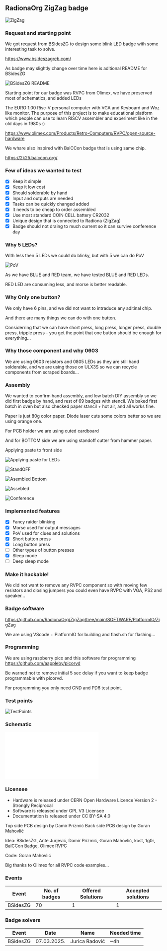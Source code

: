 ## RadionaOrg ZigZag badge

![ZigZag](DOCUMENTS/ZigZagRender.png)

### Request and starting point

We got request from BSidesZG to design some blink LED badge with some interesting task to solve.

https://www.bsideszagreb.com/

As badge may slightly change over time here is aditional README for BSidesZG

![BSidesZG README](https://github.com/RadionaOrg/ZigZag/tree/main/BSidesZG)

Starting point for our badge was RVPC from Olimex, we have preserved most of schematics, and added LEDs

The EURO 1.00 Risc-V personal computer with VGA and Keyboard and Woz like monitor. The purpose of this project is to make educational platform which people can use to learn RISCV assembler and experiment like in the old days in 1980s :)

https://www.olimex.com/Products/Retro-Computers/RVPC/open-source-hardware

We whare also inspired with BalCCon badge that is using same chip.

https://2k25.balccon.org/

### Few of ideas we wanted to test

- [x] Keep it simple
- [x] Keep it low cost
- [x] Should solderable by hand
- [x] Input and outputs are needed
- [x] Tasks can be quickly changed added
- [x] It needs to be cheap to order assembled
- [x] Use most standard COIN CELL battery CR2032
- [x] Unique design that is connected to Radiona (ZigZag)
- [x] Badge should not draing to much current so it can survive conference day

### Why 5 LEDs?

With less then 5 LEDs we could do blinky, but with 5 we can do PoV

![PoV](DOCUMENTS/PoV.jpg)

As we have BLUE and RED team, we have tested BLUE and RED LEDs.

RED LED are consuming less, and morse is better readable.


### Why Only one button?

We only have 6 pins, and we did not want to intraduce any aditinal chip.

And there are many things we can do with one button.

Considerring that we can have short press, long press, longer press, double press, tripple press - you get the point that one button should be enough for everything...

### Why those component and why 0603

We are using 0603 resistors and 0805 LEDs as they are still hand solderable, and we are using those on ULX3S so we can recycle components from scraped boards...

### Assembly

We wanted to confirm hand assembly, and low batch DIY assembly so we did first badge by hand, and rest of 69 badges with stencil. 
We baked first batch in oven but also checked paper stancil + hot air, and all works fine.

Paper is just 80g color paper. Diode laser cuts some colors better so we are using orange one.

For PCB holder we are using cuted cardboard

And for BOTTOM side we are using standoff cutter from hammer paper.

Applying paste to front side

![Applying paste for LEDs](DOCUMENTS/stencilTOP.png)

![StandOFF](DOCUMENTS/standOFF.png)

![Asembled Bottom](DOCUMENTS/assembledBottom.png)

![Assebled](DOCUMENTS/assembled.png)

![Conference](DOCUMENTS/conference.png)

### Implemented features

- [x] Fancy raider blinking
- [x] Morse used for output messages
- [x] PoV used for clues and solutions
- [x] Short button press
- [x] Long button press
- [ ] Other types of button presses
- [x] Sleep mode
- [ ] Deep sleep mode

### Make it hackable!

We did not want to remove any RVPC component so with moving few resistors and closing jumpers you could even have RVPC with VGA, PS2 and speaker...

### Badge software

https://github.com/RadionaOrg/ZigZag/tree/main/SOFTWARE/PlatformIO/ZigZag

We are using VScode + PlatformIO for building and flash.sh for flashing...

### Programming

We are using raspberry pico and this software for programming https://github.com/aappleby/picorvd 

Be warned not to remove initial 5 sec delay if you want to keep badge programmable with picorvd.

For programming you only need GND and PD6 test point.

### Test points

![TestPoints](DOCUMENTS/ZigZag_TP.png)

### Schematic

![ZigZag](DOCUMENTS/ZigZag.pdf)

### Licensee
* Hardware is released under CERN Open Hardware Licence Version 2 - Strongly Reciprocal
* Software is released under GPL V3 Licensee
* Documentation is released under CC BY-SA 4.0

Top side PCB design by Damir Prizmić
Back side PCB design by Goran Mahovlić

Idea: BSidesZG, Ante Jurjević, Damir Prizmić, Goran Mahovlić, kost, 1g0r, BalCCon Badge, Olimex RVPC

Code:  Goran Mahovlić 

Big thanks to Olimex for all RVPC code examples...

### Events

| Event  | No. of badges | Offered Solutions | Accepted solutions |
| ------ | ------------- | ----------------- | ------------------ |
| BSidesZG | 70 | 1 | 1 |

### Badge solvers

| Event  | Date | Name | Needed time |
| ------ | ------------- | ----------------- |-----|
| BSidesZG | 07.03.2025. | Jurica Radović |~4h |